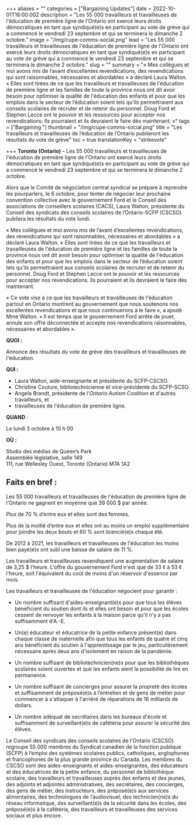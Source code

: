 +++
aliases = ""
categories = ["Bargaining Updates"]
date = 2022-10-01T16:00:00Z
description = "Les 55 000 travailleurs et travailleuses de l'éducation de première ligne de l'Ontario ont exercé leurs droits démocratiques en tant que syndiqué(e)s en participant au vote de grève qui a commencé le vendredi 23 septembre et qui se terminera le dimanche 2 octobre."
image = "/img/cupe-comms-social.png"
lead = "Les 55 000 travailleurs et travailleuses de l'éducation de première ligne de l'Ontario ont exercé leurs droits démocratiques en tant que syndiqué(e)s en participant au vote de grève qui a commencé le vendredi 23 septembre et qui se terminera le dimanche 2 octobre."
slug = ""
summary = "« Mes collègues et moi avons mis de l’avant d’excellentes revendications, des revendications qui sont raisonnables, nécessaires et abordables » a déclaré Laura Walton. « Elles sont tirées de ce que les travailleurs et travailleuses de l'éducation de première ligne et les familles de toute la province nous ont dit avoir besoin pour optimiser la qualité de l'éducation des enfants et pour que les emplois dans le secteur de l’éducation soient tels qu’ils permettraient aux conseils scolaires de recruter et de retenir du personnel. Doug Ford et Stephen Lecce ont le pouvoir et les ressources pour accepter nos revendications. Ils pourraient et ils devraient le faire dès maintenant. »"
tags = ["Bargaining "]
thumbnail = "/img/cupe-comms-social.png"
title = "Les travailleurs et travailleuses de l’éducation de l’Ontario publieront les résultats du vote de grève"
toc = true
translationKey = "strikevote"

+++
**Toronto (Ontario)** – Les 55 000 travailleurs et travailleuses de l'éducation de première ligne de l'Ontario ont exercé leurs droits démocratiques en tant que syndiqué(e)s en participant au vote de grève qui a commencé le vendredi 23 septembre et qui se terminera le dimanche 2 octobre.

Alors que le Comité de négociation central syndical se prépare à reprendre les pourparlers, le 6 octobre, pour tenter de négocier leur prochaine convention collective avec le gouvernement Ford et le Conseil des associations de conseillers scolaires (CACS), Laura Walton, présidente du Conseil des syndicats des conseils scolaires de l’Ontario-SCFP (CSCSO) publiera les résultats du vote lundi.

« Mes collègues et moi avons mis de l’avant d’excellentes revendications, des revendications qui sont raisonnables, nécessaires et abordables » a déclaré Laura Walton. « Elles sont tirées de ce que les travailleurs et travailleuses de l'éducation de première ligne et les familles de toute la province nous ont dit avoir besoin pour optimiser la qualité de l'éducation des enfants et pour que les emplois dans le secteur de l’éducation soient tels qu’ils permettraient aux conseils scolaires de recruter et de retenir du personnel. Doug Ford et Stephen Lecce ont le pouvoir et les ressources pour accepter nos revendications. Ils pourraient et ils devraient le faire dès maintenant.

« Ce vote vise à ce que les travailleurs et travailleuses de l'éducation partout en Ontario montrent au gouvernement que nous soutenons nos excellentes revendications et que nous continuerons à le faire », a ajouté Mme Walton. « Il est temps que le gouvernement Ford arrête de jouer, annule son offre déconnectée et accepte nos revendications raisonnables, nécessaires et abordables ».

**QUOI :**

Annonce des résultats du vote de grève des travailleurs et travailleuses de l'éducation.

**QUI :**

- Laura Walton, aide-enseignante et présidente du SCFP-CSCSO.
- Christine Couture, bibliotechnicienne et vice-présidente du SCFP-SCSO.
- Angela Brandt, présidente de l’_Ontario Autism Coalition_ et d'autres travailleurs, et
- travailleuses de l'éducation de première ligne.

**QUAND** : 

Le lundi 3 octobre à 10 h 00

**OÙ :** 

Studio des médias de Queen’s Park  
Assemblée législative, salle 149  
111, rue Wellesley Ouest, Toronto (Ontario) M7A 1A2

## **Faits en bref :**

Les 55 000 travailleurs et travailleuses de l'éducation de première ligne de l'Ontario ne gagnent en moyenne que 39 000 $ par année.

Plus de 70 % d’entre eux et elles sont des femmes.

Plus de la moitié d’entre eux et elles ont au moins un emploi supplémentaire pour joindre les deux bouts et 60 % sont licencié(e)s chaque été.

De 2012 à 2021, les travailleurs et travailleuses de l'éducation les moins bien payé(e)s ont subi une baisse de salaire de 11 %.

Les travailleurs et travailleuses revendiquent une augmentation de salaire de 3,25 $ l'heure. L'offre du gouvernement Ford n'est que de 33 ¢ à 53 ¢ l'heure, soit l'équivalent du coût de moins d'un réservoir d'essence par mois.

Les travailleurs et travailleuses de l'éducation négocient pour garantir :

- Un nombre suffisant d'aides-enseignant(e)s pour que tous les élèves bénéficient du soutien dont ils et elles ont besoin et pour que les écoles cessent de renvoyer les enfants à la maison parce qu'il n'y a pas suffisamment d'A.-E.

- Un(e) éducateur et éducatrice de la petite enfance présent(e) dans chaque classe de maternelle afin que tous les enfants de quatre et cinq ans bénéficient du soutien à l'apprentissage par le jeu, particulièrement nécessaire après deux ans d'isolement en raison de la pandémie.

- Un nombre suffisant de bibliotechnicien(ne)s pour que les bibliothèques scolaires soient ouvertes et que les enfants aient la possibilité de lire en permanence.

- Un nombre suffisant de concierges pour assurer la propreté des écoles et suffisamment de préposé(e)s à l’entretien et de gens de métier pour commencer à s'attaquer à l'arriéré de réparations de 16 milliards de dollars.

- Un nombre adéquat de secrétaires dans les bureaux d'école et suffisamment de surveillant(e)s de cafétéria pour assurer la sécurité des élèves.



Le Conseil des syndicats des conseils scolaires de l'Ontario (CSCSO) regroupe 55 000 membres du Syndicat canadien de la fonction publique (SCFP) à l’emploi des systèmes scolaires publics, catholiques, anglophones et francophones de la plus grande province du Canada. Les membres du CSCSO sont des aides-enseignants et aides-enseignantes, des éducateurs et des éducatrices de la petite enfance, du personnel de bibliothèque scolaire, des travailleurs et travailleuses auprès des enfants et des jeunes, des adjoints et adjointes administratives, des secrétaires, des concierges, des gens de métier, des instructeurs, des préposé(e)s aux services alimentaires, des technologues de l’audiovisuel, des technicien(ne)s du réseau informatique, des surveillant(e)s de la sécurité dans les écoles, des préposé(e)s à la cafétéria, des travailleurs et travailleuses des services sociaux et plus encore.